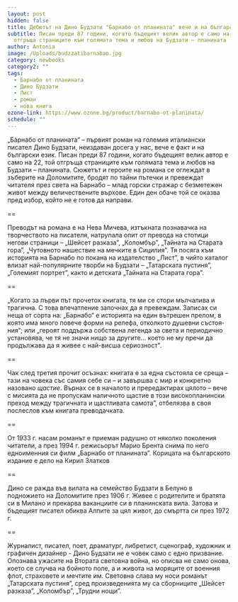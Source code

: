 ```yaml
---
layout: post
hidden: false
title: Дебютът на Дино Будзати "Барнабо от планината" вече и на български
subtitle: Писан преди 87 години, когато бъдещият велик автор е само на 22, той
  отгръща страниците към голямата тема и любов на Будзати – планината
author: Antonia
image: /Uploads/budzzatibarnabao.jpg
category: newbooks
category2: ""
tags:
  - Барнабо от планината
  - Дино Будзати
  - Лист
  - роман
  - нова книга
ozone-link: https://www.ozone.bg/product/barnabo-ot-planinata/
schedule: ""
---
```

„Бàрнабо от планината“ – първият роман на големия италиански писател Дино Будзати, неиздаван досега у нас, вече е факт и на български език. Писан преди 87 години, когато бъдещият велик автор е само на 22, той отгръща страниците към голямата тема и любов на Будзати – планината. Сюжетът и героите на романа се оглеждат в зъберите на Доломитите, бродят по тайни пътечки и превеждат читателя през света на Барнабо – млад горски стражар с безметежен живот между величествените върхове. Един ден обаче той се оказва пред избор, който не е готов да направи.

\==

Преводът на романа е на Нева Мичева, изтъкната познавачка на творчеството на писателя, натрупала опит от превода на стотици негови страници – „Шейсет разказа”, „Коломбър”, „Тайната на Старата гора”, „Чутовното нашествие на мечките в Сицилия”. Тя посяга към историята на Барнабо по покана на издателство „Лист”, в чийто каталог влизат най-популярните творби на Будзати – „Татарската пустиня”, „Големият портрет”, както и детската „Тайната на Старата гора”.

\==

„Когато за първи път прочетох книгата, тя ми се стори мълчалива и трагична. С това впечатление започнах да я превеждам. Записах си неща от сорта на: „Барнабо“ е историята на един вътрешен прелом, в която има много повече форми на релефа, отколкото душевни състоя­ния“; или „героят поддържа собствена легенда за света и периодично установява, че тя не значи нищо за другите... което не му пречи да продължава да я живее с най-висша сериозност". 

\==

Чак след третия прочит осъзнах: книгата е за една състояла се среща – тази на човека със самия себе си – и завършва с мир и конкретно назовано *щастие*. Върнах се в началото и прередактирах цялото – вече с мисията да не пропускам наличното щастие в този високопланински преход между трагичната и щастливата самота”, отбелязва в своя послеслов към книгата преводачката.

\==

От 1933 г. насам романът е приеман радушно от няколко поколения читатели, а през 1994 г. режисьорът Марио Брента снима по него едноименния си филм „Барнабо от планината”. Корицата на българското издание е дело на Кирил Златков

\==

Дино се ражда във вилата на семейство Будзати в Белуно в подножието на Доломитите през 1906 г. Живее с родителите и братята си в Милано и прекарва ваканциите си в планинската вила. Затова и бъдещият писател обиква Алпите за цял живот, до смъртта си през 1972 г.

\==

Журналист, писател, поет, драматург, либретист, сценограф, художник и графичен дизайнер - Дино Будзати не е човек само с едно призвание. Опознава ужасите на Втората световна война, но описва не само онова, което се случва на бойното поле, а и живота на моряците от военния флот, страховете и мечтите им. Световна слава му носи романът „Татарската пустиня”, сред произведенията му са сборниците „Шейсет разказа”, „Коломбър”, „Трудни нощи”.